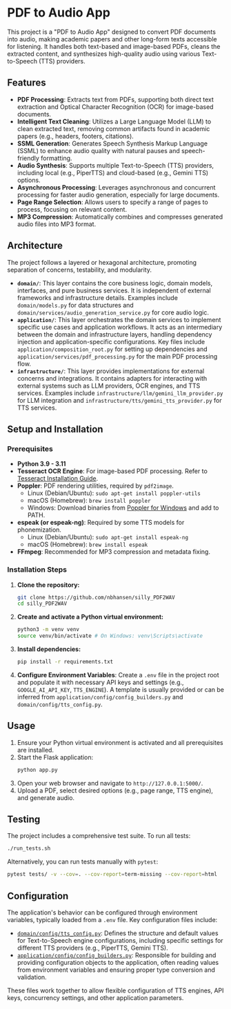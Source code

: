 # PDF to Audio App

This project is a "PDF to Audio App" designed to convert PDF documents into audio, making academic papers and other long-form texts accessible for listening. It handles both text-based and image-based PDFs, cleans the extracted content, and synthesizes high-quality audio using various Text-to-Speech (TTS) providers.

## Features

*   **PDF Processing**: Extracts text from PDFs, supporting both direct text extraction and Optical Character Recognition (OCR) for image-based documents.
*   **Intelligent Text Cleaning**: Utilizes a Large Language Model (LLM) to clean extracted text, removing common artifacts found in academic papers (e.g., headers, footers, citations).
*   **SSML Generation**: Generates Speech Synthesis Markup Language (SSML) to enhance audio quality with natural pauses and speech-friendly formatting.
*   **Audio Synthesis**: Supports multiple Text-to-Speech (TTS) providers, including local (e.g., PiperTTS) and cloud-based (e.g., Gemini TTS) options.
*   **Asynchronous Processing**: Leverages asynchronous and concurrent processing for faster audio generation, especially for large documents.
*   **Page Range Selection**: Allows users to specify a range of pages to process, focusing on relevant content.
*   **MP3 Compression**: Automatically combines and compresses generated audio files into MP3 format.

## Architecture

The project follows a layered or hexagonal architecture, promoting separation of concerns, testability, and modularity.

*   **`domain/`**: This layer contains the core business logic, domain models, interfaces, and pure business services. It is independent of external frameworks and infrastructure details. Examples include `domain/models.py` for data structures and `domain/services/audio_generation_service.py` for core audio logic.
*   **`application/`**: This layer orchestrates the domain services to implement specific use cases and application workflows. It acts as an intermediary between the domain and infrastructure layers, handling dependency injection and application-specific configurations. Key files include `application/composition_root.py` for setting up dependencies and `application/services/pdf_processing.py` for the main PDF processing flow.
*   **`infrastructure/`**: This layer provides implementations for external concerns and integrations. It contains adapters for interacting with external systems such as LLM providers, OCR engines, and TTS services. Examples include `infrastructure/llm/gemini_llm_provider.py` for LLM integration and `infrastructure/tts/gemini_tts_provider.py` for TTS services.

## Setup and Installation

### Prerequisites

*   **Python 3.9 - 3.11**
*   **Tesseract OCR Engine**: For image-based PDF processing. Refer to [Tesseract Installation Guide](https://tesseract-ocr.github.io/tessdoc/Installation.html).
*   **Poppler**: PDF rendering utilities, required by `pdf2image`.
    *   Linux (Debian/Ubuntu): `sudo apt-get install poppler-utils`
    *   macOS (Homebrew): `brew install poppler`
    *   Windows: Download binaries from [Poppler for Windows](https://github.com/oschwartz10612/poppler-windows/releases/) and add to PATH.
*   **espeak (or espeak-ng)**: Required by some TTS models for phonemization.
    *   Linux (Debian/Ubuntu): `sudo apt-get install espeak-ng`
    *   macOS (Homebrew): `brew install espeak`
*   **FFmpeg**: Recommended for MP3 compression and metadata fixing.

### Installation Steps

1.  **Clone the repository:**
    ```bash
    git clone https://github.com/nbhansen/silly_PDF2WAV
    cd silly_PDF2WAV
    ```
2.  **Create and activate a Python virtual environment:**
    ```bash
    python3 -m venv venv
    source venv/bin/activate # On Windows: venv\Scripts\activate
    ```
3.  **Install dependencies:**
    ```bash
    pip install -r requirements.txt
    ```
4.  **Configure Environment Variables**: Create a `.env` file in the project root and populate it with necessary API keys and settings (e.g., `GOOGLE_AI_API_KEY`, `TTS_ENGINE`). A template is usually provided or can be inferred from `application/config/config_builders.py` and `domain/config/tts_config.py`.

## Usage

1.  Ensure your Python virtual environment is activated and all prerequisites are installed.
2.  Start the Flask application:
    ```bash
    python app.py
    ```
3.  Open your web browser and navigate to `http://127.0.0.1:5000/`.
4.  Upload a PDF, select desired options (e.g., page range, TTS engine), and generate audio.

## Testing

The project includes a comprehensive test suite. To run all tests:

```bash
./run_tests.sh
```

Alternatively, you can run tests manually with `pytest`:

```bash
pytest tests/ -v --cov=. --cov-report=term-missing --cov-report=html
```

## Configuration

The application's behavior can be configured through environment variables, typically loaded from a `.env` file. Key configuration files include:

*   [`domain/config/tts_config.py`](domain/config/tts_config.py): Defines the structure and default values for Text-to-Speech engine configurations, including specific settings for different TTS providers (e.g., PiperTTS, Gemini TTS).
*   [`application/config/config_builders.py`](application/config/config_builders.py): Responsible for building and providing configuration objects to the application, often reading values from environment variables and ensuring proper type conversion and validation.

These files work together to allow flexible configuration of TTS engines, API keys, concurrency settings, and other application parameters.
